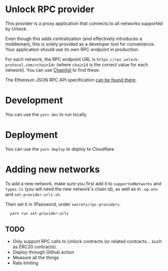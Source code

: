 # Unlock RPC provider

This provider is a proxy application that connects to all networks supported by Unlock.

Even though this adds centralization (and effectively introduces a middleman), this is solely provided as a developer tool for convenience. Your application should use its own RPC endpoint in production.

For each network, the RPC endpoint URL is `https://rpc.unlock-protocol.com/<chainId>` (where `chainId` is the correct value for each network). You can use [Chainlist](https://chainlist.org/) to find these.

The Ethereum JSON RPC API specification [can be found there](https://github.com/ethereum/execution-apis).

# Development

You can use the `yarn dev` to run locally.

# Deployment

You can use the `yarn deploy` to deploy to Cloudflare.

# Adding new networks

To add a new network, make sure you first add it to `supportedNetworks` and `types.ts` (you will need the new network's chain id), as well as in `.op.env` and `set-provider-urls.sh`.

Then set it in 1Password, under `secrets/rpc-providers`.

```bash
  yarn run set-provider-urls
```

## TODO

- Only support RPC calls to Unlock contracts (or related contracts... such as ERC20 contracts).
- Deploy through Github action
- Measure all the things
- Rate limiting
